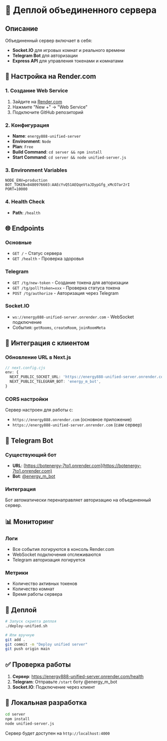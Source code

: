 # 🚀 Деплой объединенного сервера

## Описание
Объединенный сервер включает в себя:
- **Socket.IO** для игровых комнат и реального времени
- **Telegram Bot** для авторизации
- **Express API** для управления токенами и комнатами

## 🔧 Настройка на Render.com

### 1. Создание Web Service
1. Зайдите на [Render.com](https://render.com)
2. Нажмите "New +" → "Web Service"
3. Подключите GitHub репозиторий

### 2. Конфигурация
- **Name**: `energy888-unified-server`
- **Environment**: `Node`
- **Plan**: `Free`
- **Build Command**: `cd server && npm install`
- **Start Command**: `cd server && node unified-server.js`

### 3. Environment Variables
```
NODE_ENV=production
BOT_TOKEN=8480976603:AAEcYvQ51AEQqeVtaJDypGfg_xMcO7ar2rI
PORT=10000
```

### 4. Health Check
- **Path**: `/health`

## 🌐 Endpoints

### Основные
- `GET /` - Статус сервера
- `GET /health` - Проверка здоровья

### Telegram
- `GET /tg/new-token` - Создание токена для авторизации
- `GET /tg/poll?token=xxx` - Проверка статуса токена
- `POST /tg/authorize` - Авторизация через Telegram

### Socket.IO
- `ws://energy888-unified-server.onrender.com` - WebSocket подключение
- События: `getRooms`, `createRoom`, `joinRoomMeta`

## 🔗 Интеграция с клиентом

### Обновление URL в Next.js
```typescript
// next.config.cjs
env: {
  NEXT_PUBLIC_SOCKET_URL: 'https://energy888-unified-server.onrender.com',
  NEXT_PUBLIC_TELEGRAM_BOT: 'energy_m_bot',
}
```

### CORS настройки
Сервер настроен для работы с:
- `https://energy888.onrender.com` (основное приложение)
- `https://energy888-unified-server.onrender.com` (сам сервер)

## 🤖 Telegram Bot

### Существующий бот
- **URL**: [https://botenergy-7to1.onrender.com](https://botenergy-7to1.onrender.com)
- **Bot**: [@energy_m_bot](https://t.me/energy_m_bot)

### Интеграция
Бот автоматически перенаправляет авторизацию на объединенный сервер.

## 📊 Мониторинг

### Логи
- Все события логируются в консоль Render.com
- WebSocket подключения отслеживаются
- Telegram авторизация логируется

### Метрики
- Количество активных токенов
- Количество комнат
- Время работы сервера

## 🚀 Деплой

```bash
# Запуск скрипта деплоя
./deploy-unified.sh

# Или вручную
git add .
git commit -m "Deploy unified server"
git push origin main
```

## ✅ Проверка работы

1. **Сервер**: https://energy888-unified-server.onrender.com/health
2. **Telegram**: Отправьте `/start` боту @energy_m_bot
3. **Socket.IO**: Подключение через клиент

## 🔧 Локальная разработка

```bash
cd server
npm install
node unified-server.js
```

Сервер будет доступен на `http://localhost:4000`

